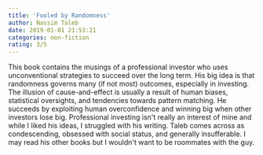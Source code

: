 ```yaml
---
title: 'Fooled by Randomness'
author: Nassim Taleb
date: 2019-01-01 21:53:21
categories: non-fiction
rating: 3/5
---
```


This book contains the musings of a professional investor who uses unconventional strategies to succeed over the long term. His big idea is that randomness governs many (if not most) outcomes, especially in investing. The illusion of cause-and-effect is usually a result of human biases, statistical oversights, and tendencies towards pattern matching. He succeeds by exploiting human overconfidence and winning big when other investors lose big. Professional investing isn't really an interest of mine and while I liked his ideas, I struggled with his writing. Taleb comes across as condescending, obsessed with social status, and generally insufferable. I may read his other books but I wouldn't want to be roommates with the guy.
